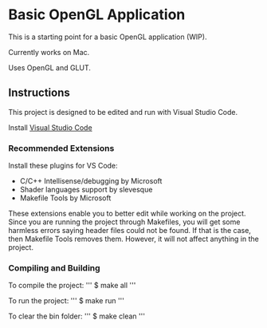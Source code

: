 # Basic OpenGL Application

This is a starting point for a basic OpenGL application (WIP).

Currently works on Mac.

Uses OpenGL and GLUT.

## Instructions

This project is designed to be edited and run with Visual Studio Code.

Install [Visual Studio Code](https://code.visualstudio.com)

### Recommended Extensions

Install these plugins for VS Code:

* C/C++ Intellisense/debugging by Microsoft
* Shader languages support by slevesque
* Makefile Tools by Microsoft

These extensions enable you to better edit while working on the project.
Since you are running the project through Makefiles, you will get some
harmless errors saying header files could not be found. If that is the
case, then Makefile Tools removes them. However, it will not affect
anything in the project.

### Compiling and Building

To compile the project:
'''
$ make all
'''

To run the project:
'''
$ make run
'''

To clear the bin folder:
'''
$ make clean
'''